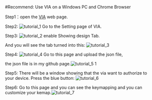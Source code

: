 
#Recommend: Use VIA on a Windows PC and Chrome Browser

Step1：open the [VIA](https://usevia.app/) web page.

Step2: ![tutorial_1](https://github.com/ZitaoTech/BB9900-USB-keyboard/assets/145678024/56349ade-c6d3-4cee-9f0e-1e9e6e296b2e) Go to the Setting page of VIA.

Step3: ![tutorial_2](https://github.com/ZitaoTech/BB9900-USB-keyboard/assets/145678024/05ee7332-b1ef-4ed7-b03d-2e7c029a98ca) enable Showing design Tab.

And you will see the tab turned into this: ![tutorial_3](https://github.com/ZitaoTech/BB9900-USB-keyboard/assets/145678024/9fe78ab9-5e6a-455a-9df8-b55661c221c0)

Step4: ![tutorial_4](https://github.com/ZitaoTech/BB9900-USB-keyboard/assets/145678024/87d7116c-b917-4f3e-af7b-a28a8b729ae9) Go to this page and upload the json file,

the json file is in my github page.![tutorial_5 1](https://github.com/ZitaoTech/BB9900-USB-keyboard/assets/145678024/1ce7b02a-6d73-4e80-92dc-2570fbde3f5f)


Step5: There will be a window showing that the via want to authorize to your device. Press the blue button: ![tutorial_6](https://github.com/ZitaoTech/BB9900-USB-keyboard/assets/145678024/e55391cd-44d5-4e66-b6d0-5dfaf47785ae)

Step6: Go to this page and you can see the keymapping and you can customize your kemap.![tutorial_7](https://github.com/ZitaoTech/BB9900-USB-keyboard/assets/145678024/39010702-5a8b-43d4-9a9f-1e52190fa22e)






